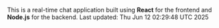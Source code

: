 This is a real-time chat application built using **React** for the frontend and **Node.js** for the backend.
Last updated: Thu Jun 12 02:29:48 UTC 2025
